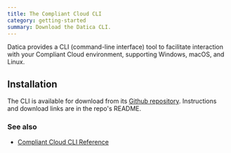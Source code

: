 ```yaml
---
title: The Compliant Cloud CLI
category: getting-started
summary: Download the Datica CLI.
---
```


Datica provides a CLI (command-line interface) tool to facilitate interaction with your Compliant Cloud environment, supporting Windows, macOS, and Linux.

## Installation

The CLI is available for download from its [Github repository](https://github.com/daticahealth/cli). Instructions and download links are in the repo's README.

### See also

* [Compliant Cloud CLI Reference](/compliant-cloud/cli-reference)
